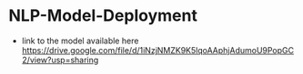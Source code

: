 # NLP-Model-Deployment
* link to the model available here https://drive.google.com/file/d/1iNzjNMZK9K5lqoAAphjAdumoU9PopGC2/view?usp=sharing
